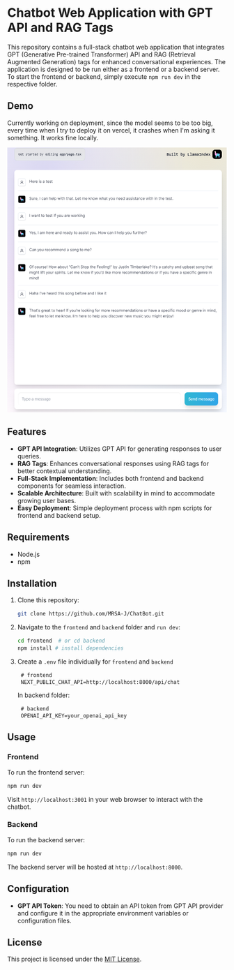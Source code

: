 # Chatbot Web Application with GPT API and RAG Tags

This repository contains a full-stack chatbot web application that integrates GPT (Generative Pre-trained Transformer) API and RAG (Retrieval Augmented Generation) tags for enhanced conversational experiences. The application is designed to be run either as a frontend or a backend server. To start the frontend or backend, simply execute `npm run dev` in the respective folder.

## Demo

Currently working on deployment, since the model seems to be too big, every time when I try to deploy it on vercel, it crashes when I'm asking it something. It works fine locally.

![Demo](./sample.png)

## Features

- **GPT API Integration**: Utilizes GPT API for generating responses to user queries.
- **RAG Tags**: Enhances conversational responses using RAG tags for better contextual understanding.
- **Full-Stack Implementation**: Includes both frontend and backend components for seamless interaction.
- **Scalable Architecture**: Built with scalability in mind to accommodate growing user bases.
- **Easy Deployment**: Simple deployment process with npm scripts for frontend and backend setup.

## Requirements

- Node.js
- npm

## Installation

1. Clone this repository:

   ```bash
   git clone https://github.com/MRSA-J/ChatBot.git
   ```

2. Navigate to the `frontend` and `backend` folder and `run dev`:

   ```bash
   cd frontend  # or cd backend
   npm install # install dependencies
   ```

3. Create a `.env` file individually for `frontend` and `backend`
   ```.env 
    # frontend
    NEXT_PUBLIC_CHAT_API=http://localhost:8000/api/chat
   ```

    In backend folder:
   ```.env 
    # backend
    OPENAI_API_KEY=your_openai_api_key
   ```


## Usage

### Frontend

To run the frontend server:

```bash
npm run dev
```

Visit `http://localhost:3001` in your web browser to interact with the chatbot.

### Backend

To run the backend server:

```bash
npm run dev
```

The backend server will be hosted at `http://localhost:8000`.

## Configuration

- **GPT API Token**: You need to obtain an API token from GPT API provider and configure it in the appropriate environment variables or configuration files.


## License

This project is licensed under the [MIT License](LICENSE).
